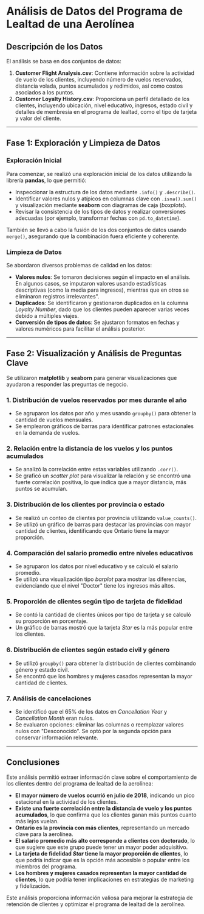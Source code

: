 # Análisis de Datos del Programa de Lealtad de una Aerolínea

## Descripción de los Datos

El análisis se basa en dos conjuntos de datos:

1. **Customer Flight Analysis.csv**: Contiene información sobre la actividad de vuelo de los clientes, incluyendo número de vuelos reservados, distancia volada, puntos acumulados y redimidos, así como costos asociados a los puntos.
2. **Customer Loyalty History.csv**: Proporciona un perfil detallado de los clientes, incluyendo ubicación, nivel educativo, ingresos, estado civil y detalles de membresía en el programa de lealtad, como el tipo de tarjeta y valor del cliente.

---

## Fase 1: Exploración y Limpieza de Datos

### Exploración Inicial

Para comenzar, se realizó una exploración inicial de los datos utilizando la librería **pandas**, lo que permitió:

- Inspeccionar la estructura de los datos mediante `.info()` y `.describe()`.
- Identificar valores nulos y atípicos en columnas clave con `.isna().sum()` y visualización mediante **seaborn** con diagramas de caja (*boxplots*).
- Revisar la consistencia de los tipos de datos y realizar conversiones adecuadas (por ejemplo, transformar fechas con `pd.to_datetime`).

También se llevó a cabo la fusión de los dos conjuntos de datos usando `merge()`, asegurando que la combinación fuera eficiente y coherente.

### Limpieza de Datos

Se abordaron diversos problemas de calidad en los datos:

- **Valores nulos**: Se tomaron decisiones según el impacto en el análisis. En algunos casos, se imputaron valores usando estadísticas descriptivas (como la media para ingresos), mientras que en otros se eliminaron registros irrelevantes".
- **Duplicados**: Se identificaron y gestionaron duplicados en la columna *Loyalty Number*, dado que los clientes pueden aparecer varias veces debido a múltiples viajes.
- **Conversión de tipos de datos**: Se ajustaron formatos en fechas y valores numéricos para facilitar el análisis posterior.

---

## Fase 2: Visualización y Análisis de Preguntas Clave

Se utilizaron **matplotlib** y **seaborn** para generar visualizaciones que ayudaron a responder las preguntas de negocio.

### 1. Distribución de vuelos reservados por mes durante el año

- Se agruparon los datos por año y mes usando `groupby()` para obtener la cantidad de vuelos mensuales.
- Se emplearon gráficos de barras para identificar patrones estacionales en la demanda de vuelos.

### 2. Relación entre la distancia de los vuelos y los puntos acumulados

- Se analizó la correlación entre estas variables utilizando `.corr()`.
- Se graficó un *scatter plot* para visualizar la relación y se encontró una fuerte correlación positiva, lo que indica que a mayor distancia, más puntos se acumulan.

### 3. Distribución de los clientes por provincia o estado

- Se realizó un conteo de clientes por provincia utilizando `value_counts()`.
- Se utilizó un gráfico de barras para destacar las provincias con mayor cantidad de clientes, identificando que Ontario tiene la mayor proporción.

### 4. Comparación del salario promedio entre niveles educativos

- Se agruparon los datos por nivel educativo y se calculó el salario promedio.
- Se utilizó una visualización tipo *barplot* para mostrar las diferencias, evidenciando que el nivel "Doctor" tiene los ingresos más altos.

### 5. Proporción de clientes según tipo de tarjeta de fidelidad

- Se contó la cantidad de clientes únicos por tipo de tarjeta y se calculó su proporción en porcentaje.
- Un gráfico de barras mostró que la tarjeta *Star* es la más popular entre los clientes.

### 6. Distribución de clientes según estado civil y género

- Se utilizó `groupby()` para obtener la distribución de clientes combinando género y estado civil.
- Se encontró que los hombres y mujeres casados representan la mayor cantidad de clientes.

### 7. Análisis de cancelaciones

- Se identificó que el 65% de los datos en *Cancellation Year* y *Cancellation Month* eran nulos.
- Se evaluaron opciones: eliminar las columnas o reemplazar valores nulos con "Desconocido". Se optó por la segunda opción para conservar información relevante.

---

## Conclusiones

Este análisis permitió extraer información clave sobre el comportamiento de los clientes dentro del programa de lealtad de la aerolínea:

- **El mayor número de vuelos ocurrió en julio de 2018**, indicando un pico estacional en la actividad de los clientes.
- **Existe una fuerte correlación entre la distancia de vuelo y los puntos acumulados**, lo que confirma que los clientes ganan más puntos cuanto más lejos vuelan.
- **Ontario es la provincia con más clientes**, representando un mercado clave para la aerolínea.
- **El salario promedio más alto corresponde a clientes con doctorado**, lo que sugiere que este grupo puede tener un mayor poder adquisitivo.
- **La tarjeta de fidelidad *********Star********* tiene la mayor proporción de clientes**, lo que podría indicar que es la opción más accesible o popular entre los miembros del programa.
- **Los hombres y mujeres casados representan la mayor cantidad de clientes**, lo que podría tener implicaciones en estrategias de marketing y fidelización.

Este análisis proporciona información valiosa para mejorar la estrategia de retención de clientes y optimizar el programa de lealtad de la aerolínea.

